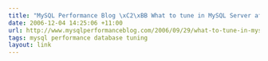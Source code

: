 ```yaml
---
title: "MySQL Performance Blog \xC2\xBB What to tune in MySQL Server after installation"
date: 2006-12-04 14:25:06 +11:00
url: http://www.mysqlperformanceblog.com/2006/09/29/what-to-tune-in-mysql-server-after-installation/
tags: mysql performance database tuning
layout: link
---
```

